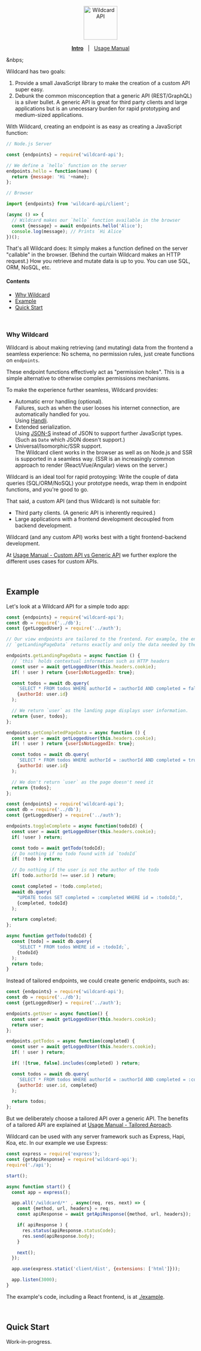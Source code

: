 <!---






    WARNING, READ THIS.
    This is a computed file. Do not edit.
    Edit `/docs/intro.template.md` instead.












    WARNING, READ THIS.
    This is a computed file. Do not edit.
    Edit `/docs/intro.template.md` instead.












    WARNING, READ THIS.
    This is a computed file. Do not edit.
    Edit `/docs/intro.template.md` instead.












    WARNING, READ THIS.
    This is a computed file. Do not edit.
    Edit `/docs/intro.template.md` instead.












    WARNING, READ THIS.
    This is a computed file. Do not edit.
    Edit `/docs/intro.template.md` instead.






-->
<p align="center">
  <a href="/../../#readme">
    <img src="https://github.com/brillout/wildcard-api/raw/master/docs/images/logo-with-text.svg?sanitize=true" height=90 alt="Wildcard API"/>
  </a>
</p>
<p align='center'><a href="/../../#readme"><b>Intro</b></a> &nbsp; | &nbsp; <a href="/docs/usage-manual.md#readme">Usage Manual</a></p>
&nbps;

Wildcard has two goals:
 1. Provide a small JavaScript library to make the creation of a custom API super easy.
 2. Debunk the common misconception that a generic API (REST/GraphQL) is a silver bullet.
    A generic API is great for third party clients and large applications
    but is an unecessary burden for rapid prototyping and medium-sized applications.

With Wildcard,
creating an endpoint is as easy as creating a JavaScript function:

~~~js
// Node.js Server

const {endpoints} = require('wildcard-api');

// We define a `hello` function on the server
endpoints.hello = function(name) {
  return {message: 'Hi '+name};
};
~~~

~~~js
// Browser

import {endpoints} from 'wildcard-api/client';

(async () => {
  // Wildcard makes our `hello` function available in the browser
  const {message} = await endpoints.hello('Alice');
  console.log(message); // Prints `Hi Alice`
})();
~~~

That's all Wildcard does:
It simply makes a function defined on the server "callable" in the browser.
(Behind the curtain Wildcard makes an HTTP request.)
How you retrieve and mutate data is up to you.
You can use SQL, ORM, NoSQL, etc.

#### Contents

 - [Why Wildcard](#why-wildcard)
 - [Example](#example)
 - [Quick Start](#getting-started)


<br/>

### Why Wildcard

Wildcard is about making
retrieving (and mutating) data from the frontend a seamless experience:
No schema,
no permission rules,
just create functions on `endpoints`.

These endpoint functions effectively act as "permission holes".
This is a simple alternative to otherwise complex permissions mechanisms.

To make the experience further seamless,
Wildcard provides:
 - Automatic error handling (optional).
   <br/>
   Failures, such as when the user looses his internet connection, are automatically handled for you.
   <br/>
   Using [Handli](https://github.com/brillout/handli).
 - Extended serialization.
   <br/>
   Using [JSON-S](https://github.com/brillout/json-s) instead of JSON to support further JavaScript types.
   (Such as `Date` which JSON doesn't support.)
 - Universal/Isomorphic/SSR support.
   <br/>
   The Wildcard client works in the browser as well as on Node.js and
   SSR is supported in a seamless way.
   (SSR is an increasingly common approach to render (React/Vue/Angular) views on the server.)

Wildcard is an ideal tool for rapid protoyping:
Write the couple of data queries (SQL/ORM/NoSQL) your prototype needs,
wrap them in endpoint functions,
and you're good to go.

That said, a custom API (and thus Wildcard) is not suitable for:
 - Third party clients. (A generic API is inherently required.)
 - Large applications with a frontend development decoupled from backend development.

Wildcard (and any custom API) works best with a tight frontend-backend development.

At [Usage Manual - Custom API vs Generic API](/docs/usage-manual.md#custom-api-vs-generic-api)
we further explore the different uses cases for custom APIs.


<br/>

## Example

Let's look at a Wildcard API for a simple todo app:

~~~js
const {endpoints} = require('wildcard-api');
const db = require('../db');
const {getLoggedUser} = require('../auth');

// Our view endpoints are tailored to the frontend. For example, the endpoint
// `getLandingPageData` returns exactly and only the data needed by the landing page

endpoints.getLandingPageData = async function () {
  // `this` holds contextual information such as HTTP headers
  const user = await getLoggedUser(this.headers.cookie);
  if( ! user ) return {userIsNotLoggedIn: true};

  const todos = await db.query(
    `SELECT * FROM todos WHERE authorId = :authorId AND completed = false;`,
    {authorId: user.id}
  );

  // We return `user` as the landing page displays user information.
  return {user, todos};
};

endpoints.getCompletedPageData = async function () {
  const user = await getLoggedUser(this.headers.cookie);
  if( ! user ) return {userIsNotLoggedIn: true};

  const todos = await db.query(
    `SELECT * FROM todos WHERE authorId = :authorId AND completed = true;`,
    {authorId: user.id}
  );

  // We don't return `user` as the page doesn't need it
  return {todos};
};
~~~
~~~js
const {endpoints} = require('wildcard-api');
const db = require('../db');
const {getLoggedUser} = require('../auth');

endpoints.toggleComplete = async function(todoId) {
  const user = await getLoggedUser(this.headers.cookie);
  if( !user ) return;

  const todo = await getTodo(todoId);
  // Do nothing if no todo found with id `todoId`
  if( !todo ) return;

  // Do nothing if the user is not the author of the todo
  if( todo.authorId !== user.id ) return;

  const completed = !todo.completed;
  await db.query(
    "UPDATE todos SET completed = :completed WHERE id = :todoId;",
    {completed, todoId}
  );

  return completed;
};

async function getTodo(todoId) {
  const [todo] = await db.query(
    `SELECT * FROM todos WHERE id = :todoId;`,
    {todoId}
  );
  return todo;
}
~~~

Instead of tailored endpoints, we could
create generic endpoints, such as:

~~~js
const {endpoints} = require('wildcard-api');
const db = require('../db');
const {getLoggedUser} = require('../auth');

endpoints.getUser = async function() {
  const user = await getLoggedUser(this.headers.cookie);
  return user;
};

endpoints.getTodos = async function(completed) {
  const user = await getLoggedUser(this.headers.cookie);
  if( ! user ) return;

  if( ![true, false].includes(completed) ) return;

  const todos = await db.query(
    `SELECT * FROM todos WHERE authorId = :authorId AND completed = :completed;`,
    {authorId: user.id, completed}
  );

  return todos;
};
~~~

But we deliberately choose a tailored API over a generic API.
The benefits of a tailored API are explained at
[Usage Manual - Tailored Aproach](/docs/usage-manual.md#tailored-approach).

Wildcard can be used with any server framework such as Express, Hapi, Koa, etc.
In our example we use Express:

~~~js
const express = require('express');
const {getApiResponse} = require('wildcard-api');
require('./api');

start();

async function start() {
  const app = express();

  app.all('/wildcard/*' , async(req, res, next) => {
    const {method, url, headers} = req;
    const apiResponse = await getApiResponse({method, url, headers});

    if( apiResponse ) {
      res.status(apiResponse.statusCode);
      res.send(apiResponse.body);
    }

    next();
  });

  app.use(express.static('client/dist', {extensions: ['html']}));

  app.listen(3000);
}
~~~

The example's code,
including a React frontend,
is at
[./example](/example/).

<br/>

## Quick Start

Work-in-progress.

<!---






    WARNING, READ THIS.
    This is a computed file. Do not edit.
    Edit `/docs/intro.template.md` instead.












    WARNING, READ THIS.
    This is a computed file. Do not edit.
    Edit `/docs/intro.template.md` instead.












    WARNING, READ THIS.
    This is a computed file. Do not edit.
    Edit `/docs/intro.template.md` instead.












    WARNING, READ THIS.
    This is a computed file. Do not edit.
    Edit `/docs/intro.template.md` instead.












    WARNING, READ THIS.
    This is a computed file. Do not edit.
    Edit `/docs/intro.template.md` instead.






-->
